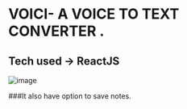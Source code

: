 # VOICI- A VOICE TO TEXT CONVERTER .
## Tech used -> ReactJS 

![image](https://github.com/rounit08/voici/assets/71965521/29103d10-9427-4c6d-9df3-bc791d00055b)


###It also have option to save notes.
